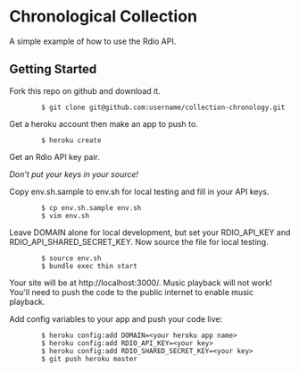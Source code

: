 # Chronological Collection

A simple example of how to use the Rdio API.

## Getting Started

Fork this repo on github and download it.

            $ git clone git@github.com:username/collection-chronology.git

Get a heroku account then make an app to push to.

            $ heroku create

Get an Rdio API key pair.

   *Don't put your keys in your source!*

Copy env.sh.sample to env.sh for local testing and fill in your API keys.

            $ cp env.sh.sample env.sh
            $ vim env.sh

Leave DOMAIN alone for local development, but set your RDIO_API_KEY and RDIO_API_SHARED_SECRET_KEY. Now source the file for local testing.

            $ source env.sh
            $ bundle exec thin start

Your site will be at http://localhost:3000/. Music playback will not work! You'll need to push the code to the public internet to enable music playback.

Add config variables to your app and push your code live:

            $ heroku config:add DOMAIN=<your heroku app name>
            $ heroku config:add RDIO_API_KEY=<your key>
            $ heroku config:add RDIO_SHARED_SECRET_KEY=<your key>
            $ git push heroku master

